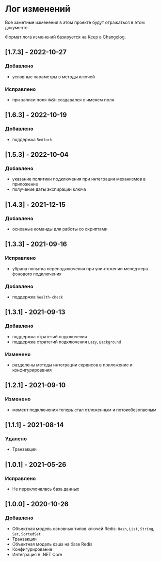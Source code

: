 # Лог изменений

Все заметные изменения в этом проекте будут отражаться в этом документе.

Формат лога изменений базируется на [Keep a Changelog](https://keepachangelog.com/en/1.0.0/).

## [1.7.3] - 2022-10-27

### Добавлено

* условные параметры в методы ключей

### Исправлено

* при записи поля `HASH` создавался с именем поля 

## [1.6.3] - 2022-10-19 

### Добавлено

* поддержка `Redlock`

## [1.5.3] - 2022-10-04 

### Добавлено

* указание политики подключения при интеграции механизмов в приложение 
* получение даты экспирации ключа

## [1.4.3] - 2021-12-15

### Добавлено

* основные команды для работы со скриптами

## [1.3.3] - 2021-09-16

### Исправлено

* убрана попытка переподключения при уничтожении менеджера фонового подключения

### Добавлено

* поддержка `health-check`

## [1.3.1] - 2021-09-13

### Добавлено

* поддержка стратегий подключения
* поддержка стратегий подключения `Lazy`, `Background`

### Изменено

* разделены методы интеграции сервисов в приложение и конфигурирования

## [1.2.1] - 2021-09-10

### Изменено

*  момент подключения теперь стал отложенным и потокобезопасным 

## [1.1.1]  - 2021-08-14

### Удалено

* Транзакции 

## [1.0.1]  - 2021-05-26

### Исправлено

* Не переключалась база данных 

## [1.0.0]  - 2020-10-26

### Добавлено

* Объектная модель основных типов ключей Redis: `Hash`, `List`, `String`, `Set`, `SortedSet`
* Транзакции
* Объектная модель кэша на базе Redis
* Конфигурирование
* Интеграция в .NET Core 